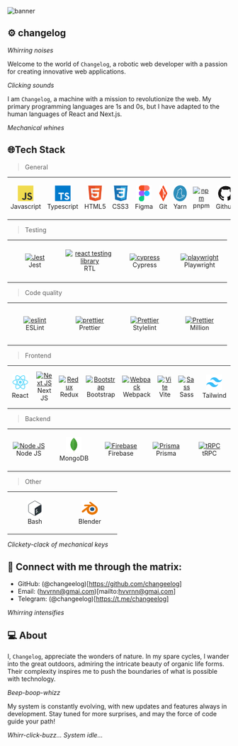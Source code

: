 ![banner](/changeelog/banner.png)

## ⚙️ changelog

_Whirring noises_

Welcome to the world of `Changelog`, a robotic web developer with a passion for creating innovative web applications.

_Clicking sounds_

I am `Changelog`, a machine with a mission to revolutionize the web. My primary programming languages are 1s and 0s, but I have adapted to the human languages of React and Next.js.

_Mechanical whines_

## 🌐Tech Stack

> General

<table width="100%">
  <tbody>
    <tr>
      <td align="center" width="110" height="90">
        <a href="https://github.com/Lystrillian#stack">
          <img src="https://raw.githubusercontent.com/devicons/devicon/1119b9f84c0290e0f0b38982099a2bd027a48bf1/icons/javascript/javascript-original.svg" width="36" height="36" alt="javascript" style="max-width: 100%;">
        </a>
        <br>Javascript
      </td>
      <td align="center" width="110" height="90">
        <a href="https://github.com/Lystrillian#stack">
          <img src="https://raw.githubusercontent.com/devicons/devicon/1119b9f84c0290e0f0b38982099a2bd027a48bf1/icons/typescript/typescript-original.svg" width="36" height="36" alt="typescript" style="max-width: 100%;">
        </a>
        <br>Typescript
      </td>
      <td align="center" width="110" height="90">
        <a href="https://github.com/Lystrillian#stack">
          <img src="https://github.com/devicons/devicon/raw/master/icons/html5/html5-original.svg" width="36" height="36" alt="Html5" style="max-width: 100%;">
        </a>
        <br>HTML5
      </td>
      <td align="center" width="110" height="90">
        <a href="https://github.com/Lystrillian#stack">
          <img src="https://github.com/devicons/devicon/raw/master/icons/css3/css3-original.svg" width="36" height="36" alt="css3" style="max-width: 100%;">
        </a>
        <br>CSS3
      </td>
      <td align="center" width="110" height="90">
        <a href="https://github.com/Lystrillian#stack">
          <img src="https://raw.githubusercontent.com/devicons/devicon/1119b9f84c0290e0f0b38982099a2bd027a48bf1/icons/figma/figma-original.svg" width="36" height="36" alt="figma" style="max-width: 100%;">
        </a>
        <br>Figma
      </td>
      <td align="center" width="110" height="90">
        <a href="https://github.com/Lystrillian#stack">
          <img src="https://raw.githubusercontent.com/devicons/devicon/1119b9f84c0290e0f0b38982099a2bd027a48bf1/icons/git/git-original.svg" width="36" height="36" alt="git" style="max-width: 100%;">
        </a>
        <br>Git
      </td>
      <td align="center" width="110" height="90">
        <a href="https://github.com/Lystrillian#stack">
          <img src="https://raw.githubusercontent.com/devicons/devicon/1119b9f84c0290e0f0b38982099a2bd027a48bf1/icons/yarn/yarn-original.svg" width="36" height="36" alt="yarn" style="max-width: 100%;">
        </a>
        <br>Yarn
      </td>
      <td align="center" width="110" height="90">
        <a href="https://github.com/Lystrillian#stack">
          <img src="https://encrypted-tbn0.gstatic.com/images?q=tbn:ANd9GcQADL_7ZFCLCN1YcGijP-rfWud-67vqHHhOavZWizwWKw&s" width="36" height="36" alt="npm" data-canonical-src="https://brandeps.com/icon-download/N/Npm-icon-vector-05.svg" style="max-width: 100%;">
        </a>
        <br>pnpm
      </td>
      <td align="center" width="110" height="90">
        <a href="https://github.com/Lystrillian#stack">
          <img src="https://github.com/devicons/devicon/raw/master/icons/github/github-original.svg" width="36" height="36" alt="github" style="max-width: 100%;">
        </a>
        <br>Github
      </td>
    </tr>
  </tbody>
</table>

> Testing

<table width="100%">
  <tbody>
    <tr>
      <td align="center" width="110" height="90">
        <a href="https://github.com/Lystrillian#stack">
          <img src="https://camo.githubusercontent.com/2bae65dbfc757f308fb41302f674b5b4dc6d4dea42ecd75fc58fa5cdb0d4befd/68747470733a2f2f6272616e646570732e636f6d2f69636f6e2d646f776e6c6f61642f4a2f4a6573742d69636f6e2d766563746f722d30322e737667" width="36" height="36" alt="Jest" data-canonical-src="https://brandeps.com/icon-download/J/Jest-icon-vector-02.svg" style="max-width: 100%;">
        </a>
        <br>Jest
      </td>
      <td align="center" width="110" height="90">
        <a href="https://github.com/Lystrillian#stack">
          <img src="https://camo.githubusercontent.com/ed0ca1e17c867c37374c70e5dc5ba5d2b6294ff2870d3aba806d38b3bc61efa8/68747470733a2f2f6173736574732e6465766f67726170686963732e636f6d2f70726f6a656374732f74657374696e675f6c6962726172792e706e67" width="36" height="36" alt="react testing library" data-canonical-src="https://assets.devographics.com/projects/testing_library.png" style="max-width: 100%;">
        </a>
        <br>RTL
      </td>
      <td align="center" width="110" height="90">
        <a href="https://github.com/Lystrillian#stack">
          <img src="https://camo.githubusercontent.com/96e2e5247829c64667dd2852ba98c575b40815dd856f7f5525dc39fe5901551d/68747470733a2f2f6272616e646570732e636f6d2f69636f6e2d646f776e6c6f61642f432f437970726573732d69636f6e2d766563746f722d30312e737667" width="36" height="36" alt="cypress" data-canonical-src="https://brandeps.com/icon-download/C/Cypress-icon-vector-01.svg" style="max-width: 100%;">
        </a>
        <br>Cypress
      </td>
      <td align="center" width="110" height="90">
        <a href="https://github.com/Lystrillian#stack">
          <img src="https://camo.githubusercontent.com/600a27b2477ea3fc0969d9fd66dcd4fb347be6846ed182d161a73231486926df/68747470733a2f2f706c61797772696768742e6465762f696d672f706c61797772696768742d6c6f676f2e737667" width="36" height="36" alt="playwright" data-canonical-src="https://playwright.dev/img/playwright-logo.svg" style="max-width: 100%;">
        </a>
        <br>Playwright
      </td>
    </tr>
  </tbody>
</table>

> Code quality

<table width="100%">
  <tbody>
    <tr>
      <td align="center" width="110" height="90">
        <a href="https://github.com/Lystrillian#stack">
          <img src="https://camo.githubusercontent.com/fd4a42ce74013aa14961f63b6f14717277806286c899e1a6a7565b6b2befed6b/68747470733a2f2f6272616e646570732e636f6d2f69636f6e2d646f776e6c6f61642f452f45736c696e742d69636f6e2d766563746f722d30322e737667" width="36" height="36" alt="eslint" data-canonical-src="https://brandeps.com/icon-download/E/Eslint-icon-vector-02.svg" style="max-width: 100%;">
        </a>
        <br>ESLint
      </td>
      <td align="center" width="110" height="90">
        <a href="https://github.com/Lystrillian#stack">
          <img src="https://camo.githubusercontent.com/dad4532cf65827e9b3ce320a9249dda7c8ce505cba4dd514455eb6ca133e5a94/68747470733a2f2f6272616e646570732e636f6d2f69636f6e2d646f776e6c6f61642f502f50726574746965722d69636f6e2d766563746f722d30322e737667" width="36" height="36" alt="prettier" data-canonical-src="https://brandeps.com/icon-download/P/Prettier-icon-vector-02.svg" style="max-width: 100%;">
        </a>
        <br>Prettier
      </td>
      <td align="center" width="110" height="90">
        <a href="https://github.com/Lystrillian#stack">
          <img src="https://camo.githubusercontent.com/18698b8511f5cb79161b369d50361b60e8d417e2bc8e4abddc4843d6c227c0ad/68747470733a2f2f6272616e646570732e636f6d2f6c6f676f2d646f776e6c6f61642f532f5374796c656c696e742d6c6f676f2d766563746f722d30312e737667" width="36" height="36" alt="Prettier" data-canonical-src="https://brandeps.com/logo-download/S/Stylelint-logo-vector-01.svg" style="max-width: 100%;">
        </a>
        <br>Stylelint
      </td>
      <td align="center" width="110" height="90">
        <a href="https://github.com/Lystrillian#stack">
          <img src="https://encrypted-tbn0.gstatic.com/images?q=tbn:ANd9GcTb-Z6cglGPk8gifTFzifkOfDXIy85f_LTBqALlUz3GXdy_IBn3HJzHkVSLqsdfHEBOz1E&usqp=CAU" width="36" height="36" alt="Prettier" data-canonical-src="https://brandeps.com/logo-download/S/Stylelint-logo-vector-01.svg" style="max-width: 100%;">
        </a>
        <br>Million
      </td>
    </tr>
  </tbody>
</table>

> Frontend

<table width="100%">
  <tbody>
    <tr>
      <td align="center" width="110" height="90">
        <a href="https://github.com/Lystrillian#stack">
          <img src="https://github.com/devicons/devicon/raw/master/icons/react/react-original.svg" width="36" height="36" alt="React" style="max-width: 100%;">
        </a>
        <br>React
      </td>
      <td align="center" width="110" height="90">
        <a href="https://github.com/Lystrillian#stack">
          <img src="https://raw.githubusercontent.com/samfromaway/samfromaway/master/.github/images/nextjs.png" width="36" height="36" alt="Next JS" style="max-width: 100%;">
        </a>
        <br>Next JS
      </td>
      <td align="center" width="110" height="90">
        <a href="https://github.com/Lystrillian#stack">
          <img src="https://camo.githubusercontent.com/e67e6d25e9a59468bd73f49610b82807302b289f1283f7b7995edfd821f5110d/68747470733a2f2f63646e2e776f726c64766563746f726c6f676f2e636f6d2f6c6f676f732f72656475782e737667" width="36" height="36" alt="Redux" data-canonical-src="https://cdn.worldvectorlogo.com/logos/redux.svg" style="max-width: 100%;">
        </a>
        <br>Redux
      </td>
      <td align="center" width="110" height="90">
        <a href="https://github.com/Lystrillian#stack">
          <img src="https://camo.githubusercontent.com/d25c4fa975c7996aac3a7983583303df75fd280506e571794ef8b388e7b6d325/68747470733a2f2f63646e2e776f726c64766563746f726c6f676f2e636f6d2f6c6f676f732f626f6f7473747261702d342e737667" width="36" height="36" alt="Bootstrap" data-canonical-src="https://cdn.worldvectorlogo.com/logos/bootstrap-4.svg" style="max-width: 100%;">
        </a>
        <br>Bootstrap
      </td>
      <td align="center" width="110" height="90">
        <a href="https://github.com/Lystrillian#stack">
          <img src="https://camo.githubusercontent.com/174cdebbe5375dbb2205aa135f06799179491827ad4efc83bda55243301a6e82/68747470733a2f2f6272616e646570732e636f6d2f69636f6e2d646f776e6c6f61642f572f5765627061636b2d69636f6e2d766563746f722d30322e737667" width="36" height="36" alt="Webpack" data-canonical-src="https://brandeps.com/icon-download/W/Webpack-icon-vector-02.svg" style="max-width: 100%;">
        </a>
        <br>Webpack
      </td>
      <td align="center" width="110" height="90">
        <a href="https://github.com/Lystrillian#stack">
          <img src="https://camo.githubusercontent.com/2e1efd50b61f26c56e82929d735dce115937350e280abac98641c79d765da27c/68747470733a2f2f766974656a732e6465762f6c6f676f2e737667" width="36" height="36" alt="Vite" data-canonical-src="https://vitejs.dev/logo.svg" style="max-width: 100%;">
        </a>
        <br>Vite
      </td>
      <td align="center" width="110" height="90">
        <a href="https://github.com/Lystrillian#stack">
          <img src="https://camo.githubusercontent.com/3b322c4f87d096c868764a36aea13fd3c6bce8120250b2fa1331587b6289bca1/68747470733a2f2f6272616e646570732e636f6d2f69636f6e2d646f776e6c6f61642f532f536173732d69636f6e2d766563746f722d30342e737667" width="36" height="36" alt="Sass" data-canonical-src="https://brandeps.com/icon-download/S/Sass-icon-vector-04.svg" style="max-width: 100%;">
        </a>
        <br>Sass
      </td>
      <td align="center" width="110" height="90">
        <a href="https://github.com/Lystrillian#stack">
          <img src="https://github.com/devicons/devicon/raw/master/icons/tailwindcss/tailwindcss-original.svg" width="36" height="36" alt="Tailwind" style="max-width: 100%;">
        </a>
        <br>Tailwind
      </td>
    </tr>
  </tbody>
</table>

> Backend

<table width="100%">
  <tbody>
    <tr>
      <td align="center" width="110" height="90">
        <a href="https://github.com/Lystrillian#stack">
          <img src="https://camo.githubusercontent.com/b1682bc4f2a98f3cc9efa5668ffd71cd1ae04ab57a8f2e65a9e3c8529924b61d/68747470733a2f2f6272616e646570732e636f6d2f69636f6e2d646f776e6c6f61642f4e2f4e6f64656a732d69636f6e2d766563746f722d30322e737667" width="36" height="36" alt="Node JS" data-canonical-src="https://brandeps.com/icon-download/N/Nodejs-icon-vector-02.svg" style="max-width: 100%;">
        </a>
        <br>Node JS
      </td>
      <td align="center" width="110" height="90">
        <a href="https://github.com/Lystrillian#stack">
          <img src="https://github.com/devicons/devicon/raw/master/icons/mongodb/mongodb-original.svg" width="36" height="36" alt="Mongo DB" style="max-width: 100%;">
        </a>
        <br>MongoDB
      </td>
      <td align="center" width="110" height="90">
        <a href="https://github.com/Lystrillian#stack">
          <img src="https://camo.githubusercontent.com/6890a7fa5774bed5ea713af0e9438e56de2fe9db2a554231eabe37b1e9c8455d/68747470733a2f2f6272616e646570732e636f6d2f6c6f676f2d646f776e6c6f61642f462f46697265626173652d6c6f676f2d766563746f722d30322e737667" width="36" height="36" alt="Firebase" data-canonical-src="https://brandeps.com/logo-download/F/Firebase-logo-vector-02.svg" style="max-width: 100%;">
        </a>
        <br>Firebase
      </td>
      <td align="center" width="110" height="90">
        <a href="https://github.com/Lystrillian#stack">
          <img src="https://camo.githubusercontent.com/00e67814f05fe35f881dfd9c7f1344144acd6ac8bc52dd04d1dfe9dfedee3e90/68747470733a2f2f6272616e646570732e636f6d2f69636f6e2d646f776e6c6f61642f502f507269736d612d69636f6e2d766563746f722d30312e737667" width="36" height="36" alt="Prisma" data-canonical-src="https://brandeps.com/icon-download/P/Prisma-icon-vector-01.svg" style="max-width: 100%;">
        </a>
        <br>Prisma
      </td>
      <td align="center" width="110" height="90">
        <a href="https://github.com/Lystrillian#stack">
          <img src="https://camo.githubusercontent.com/b1d83c56bf51a464d6a5e85112671ef9e6e2d25fc2216e7a08ad656c7733ad31/68747470733a2f2f747270632e696f2f696d672f6c6f676f2e737667" width="36" height="36" alt="tRPC" data-canonical-src="https://trpc.io/img/logo.svg" style="max-width: 100%;">
        </a>
        <br>tRPC
      </td>
    </tr>
  </tbody>
</table>

> Other

<table width="100%">
  <tbody>
    <td align="center" width="110" height="90">
        <a href="https://github.com/Lystrillian#stack">
          <img src="https://github.com/devicons/devicon/blob/master/icons/bash/bash-original.svg" width="36" height="36" alt="Firebase" data-canonical-src="https://brandeps.com/logo-download/F/Firebase-logo-vector-02.svg" style="max-width: 100%;">
        </a>
        <br>Bash
      </td>
    <td align="center" width="110" height="90">
        <a href="https://github.com/Lystrillian#stack">
          <img src="https://github.com/devicons/devicon/blob/master/icons/blender/blender-original.svg" width="36" height="36" alt="Firebase" data-canonical-src="https://brandeps.com/logo-download/F/Firebase-logo-vector-02.svg" style="max-width: 100%;">
        </a>
        <br>Blender
      </td>
</tbody>
</table>

_Clickety-clack of mechanical keys_

## 🔌 Connect with me through the matrix:

- GitHub: (@changeelog)[https://github.com/changeelog]
- Email: (hvvrnn@gmai.com)[mailto:hvvrnn@gmai.com]
- Telegram: (@changeelog)[https://t.me/changeelog]

_*Whirring intensifies*_

## 💻 About

I, `Changelog`, appreciate the wonders of nature. In my spare cycles, I wander into the great outdoors, admiring the intricate beauty of organic life forms. Their complexity inspires me to push the boundaries of what is possible with technology.

_Beep_-_boop_-_whizz_

My system is constantly evolving, with new updates and features always in development. Stay tuned for more surprises, and may the force of code guide your path!

_Whirr-click-buzz... System idle..._
